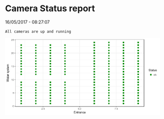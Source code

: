 Camera Status report
================
16/05/2017 - 08:27:07

    All cameras are up and running

![](camreport_files/figure-markdown_github/unnamed-chunk-2-1.png)
